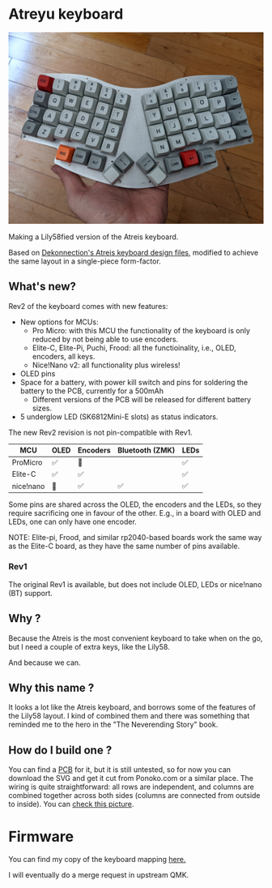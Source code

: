 # Atreyu keyboard

![A picture of the Atreyu](pictures/PXL_20210609_174723137.jpg?raw=true "The Atreyu keyboard")

Making a Lily58fied version of the Atreis keyboard.

Based on [Dekonnection's Atreis keyboard design files](https://github.com/dekonnection/atreis),
modified to achieve the same layout in a single-piece form-factor.

## What's new?

Rev2 of the keyboard comes with new features:

* New options for MCUs:
  * Pro Micro: with this MCU the functionality of the keyboard is only reduced by not being able to use encoders.
  * Elite-C, Elite-Pi, Puchi, Frood: all the functioinality, i.e., OLED, encoders, all keys.
  * Nice!Nano v2: all functionality plus wireless!
* OLED pins
* Space for a battery, with power kill switch and pins for soldering the battery to the PCB, currently for a 500mAh 
  * Different versions of the PCB will be released for different battery sizes.
* 5 underglow LED (SK6812Mini-E slots) as status indicators.

The new Rev2 revision is not pin-compatible with Rev1.

| MCU     | OLED |Encoders | Bluetooth (ZMK) | LEDs |
|---------|------|---------|-----------------|------|
|ProMicro | ✅   | 🚧      |                 | ✅   |
|Elite-C  | ✅   | ✅      |                 | ✅   |
|nice!nano| 🚧   | ✅      | ✅              | ✅   |

Some pins are shared across the OLED, the encoders and the LEDs, so they require sacrificing one in favour of the other. E.g., in a board with OLED and LEDs, one can only have one encoder.

NOTE: Elite-pi, Frood, and similar rp2040-based boards work the same way as the Elite-C board, as they have the same number of pins available.

### Rev1

The original Rev1 is available, but does not include OLED, LEDs or nice!nano (BT) support.

## Why ?

Because the Atreis is the most convenient keyboard to take when on the go, but I need a couple of extra keys, like the Lily58.

And because we can.

## Why this name ?

It looks a lot like the Atreis keyboard, and borrows some of the features of the Lily58 layout. I kind of combined them and there was something that reminded me to the hero in the "The Neverending Story" book.

## How do I build one ?

You can find a [PCB](http://github.com/climent/atreyu/tree/main/pcb) for it, but it is still untested, so for now you can download the SVG and get it cut from Ponoko.com or a similar place. The wiring is quite straightforward: all rows are independent, and columns are combined together across both sides (columns are connected from outside to inside). You can [check this picture](pictures/atreyu-wired.jpg?raw=true "The wires").

# Firmware

You can find my copy of the keyboard mapping [here.](http://github.com/climent/qmk_firmware/tree/master/keyboards/atreyu/)

I will eventually do a merge request in upstream QMK.
